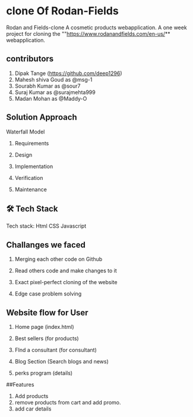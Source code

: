 # clone Of Rodan-Fields

Rodan and Fields-clone
A cosmetic products webapplication.
A one week project for cloning the ""https://www.rodanandfields.com/en-us/** webapplication.

## contributors

1. Dipak Tange (https://github.com/deep1296)
2. Mahesh shiva Goud as @msg-1
3. Sourabh Kumar as @sour7
4. Suraj Kumar as @surajmehta999
5. Madan Mohan as @Maddy-O

## Solution Approach
Waterfall Model
1. Requirements

2. Design

3. Implementation

4. Verification

5. Maintenance

## 🛠 Tech Stack
Tech stack: Html CSS Javascript

## Challanges we faced
1. Merging each other code on Github

2. Read others code and make changes to it

3. Exact pixel-perfect cloning of the website

4. Edge case problem solving

## Website flow for User
1. Home page (index.html)

2. Best sellers (for products)

3. FInd a consultant (for consultant)

4. Blog Section (Search blogs and news)

5. perks program (details)

##Features

1. Add products
2. remove products from cart and add promo.
3. add car details
